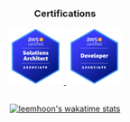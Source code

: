 <div align="center">

  ### Certifications
  
  <a href="https://www.credly.com/badges/9c233e40-84d8-46b9-8b3b-a81de9818eb0/public_url">
    <img src="./aws-certified-solutions-architect-associate.png" width="100" height="100"/>
  <a/>
  <a href="https://www.credly.com/badges/0c1d4810-0bea-443e-8aa2-e1e7a3b38fe3/public_url">
    <img src="./aws-certified-developer-associate.png" width="100" height="100"/>
  <a/>
  <br/>
  
  <br/>
  
[![leemhoon's wakatime stats](https://github-readme-stats.vercel.app/api/wakatime?username=leemhoon00&layout=compact&count_private=true&range=all_time)](https://github.com/anuraghazra/github-readme-stats)
</div>

